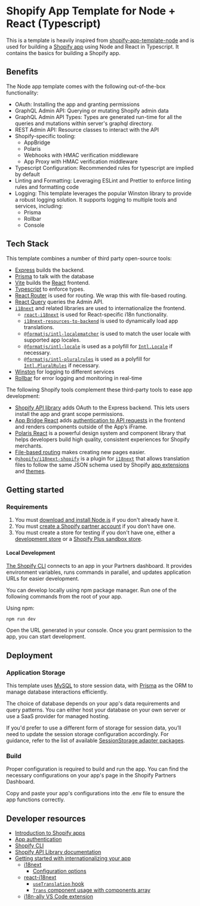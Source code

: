 # Shopify App Template for Node + React (Typescript)

This is a template is heavily inspired from [shopify-app-template-node](https://github.com/Shopify/shopify-app-template-node) and is used for building a [Shopify app](https://shopify.dev/docs/apps/getting-started) using Node and React in Typescript. It contains the basics for building a Shopify app.

## Benefits

The Node app template comes with the following out-of-the-box functionality:

- OAuth: Installing the app and granting permissions
- GraphQL Admin API: Querying or mutating Shopify admin data
- GraphQL Admin API Types: Types are generated run-time for all the queries and mutations within server's graphql directory.
- REST Admin API: Resource classes to interact with the API
- Shopify-specific tooling:
  - AppBridge
  - Polaris
  - Webhooks with HMAC verification middleware
  - App Proxy with HMAC verification middleware
- Typescript Configuration: Recommended rules for typescript are implied by default 
- Linting and Formatting: Leveraging ESLint and Prettier to enforce linting rules and formatting code
- Logging: This template leverages the popular Winston library to provide a robust logging solution. It supports logging to multiple tools and services, including:
  - Prisma
  - Rollbar
  - Console

## Tech Stack

This template combines a number of third party open-source tools:

- [Express](https://expressjs.com/) builds the backend.
- [Prisma](https://www.prisma.io/) to talk with the database
- [Vite](https://vitejs.dev/) builds the [React](https://reactjs.org/) frontend.
- [Typescript](https://www.typescriptlang.org/) to enforce types.
- [React Router](https://reactrouter.com/) is used for routing. We wrap this with file-based routing.
- [React Query](https://react-query.tanstack.com/) queries the Admin API.
- [`i18next`](https://www.i18next.com/) and related libraries are used to internationalize the frontend.
  - [`react-i18next`](https://react.i18next.com/) is used for React-specific i18n functionality.
  - [`i18next-resources-to-backend`](https://github.com/i18next/i18next-resources-to-backend) is used to dynamically load app translations.
  - [`@formatjs/intl-localematcher`](https://formatjs.io/docs/polyfills/intl-localematcher/) is used to match the user locale with supported app locales.
  - [`@formatjs/intl-locale`](https://formatjs.io/docs/polyfills/intl-locale) is used as a polyfill for [`Intl.Locale`](https://developer.mozilla.org/en-US/docs/Web/JavaScript/Reference/Global_Objects/Intl/Locale) if necessary.
  - [`@formatjs/intl-pluralrules`](https://formatjs.io/docs/polyfills/intl-pluralrules) is used as a polyfill for [`Intl.PluralRules`](https://developer.mozilla.org/en-US/docs/Web/JavaScript/Reference/Global_Objects/Intl/PluralRules) if necessary.
- [Winston](https://github.com/winstonjs/winston) for logging to different services
- [Rollbar](https://rollbar.com/) for error logging and monitoring in real-time

The following Shopify tools complement these third-party tools to ease app development:

- [Shopify API library](https://github.com/Shopify/shopify-node-api) adds OAuth to the Express backend. This lets users install the app and grant scope permissions.
- [App Bridge React](https://shopify.dev/docs/apps/tools/app-bridge/getting-started/using-react) adds [authentication to API requests](https://shopify.dev/docs/api/app-bridge-library/apis/resource-fetching) in the frontend and renders components outside of the App’s iFrame.
- [Polaris React](https://polaris.shopify.com/) is a powerful design system and component library that helps developers build high quality, consistent experiences for Shopify merchants.
- [File-based routing](https://github.com/Shopify/shopify-frontend-template-react/blob/main/Routes.jsx) makes creating new pages easier.
- [`@shopify/i18next-shopify`](https://github.com/Shopify/i18next-shopify) is a plugin for [`i18next`](https://www.i18next.com/) that allows translation files to follow the same JSON schema used by Shopify [app extensions](https://shopify.dev/docs/apps/checkout/best-practices/localizing-ui-extensions#how-it-works) and [themes](https://shopify.dev/docs/themes/architecture/locales/storefront-locale-files#usage).

## Getting started

### Requirements

1. You must [download and install Node.js](https://nodejs.org/en/download/) if you don't already have it.
1. You must [create a Shopify partner account](https://partners.shopify.com/signup) if you don’t have one.
1. You must create a store for testing if you don't have one, either a [development store](https://help.shopify.com/en/partners/dashboard/development-stores#create-a-development-store) or a [Shopify Plus sandbox store](https://help.shopify.com/en/partners/dashboard/managing-stores/plus-sandbox-store).

#### Local Development

[The Shopify CLI](https://shopify.dev/docs/apps/tools/cli) connects to an app in your Partners dashboard. It provides environment variables, runs commands in parallel, and updates application URLs for easier development.

You can develop locally using npm package manager. Run one of the following commands from the root of your app.

Using npm:

```shell
npm run dev
```

Open the URL generated in your console. Once you grant permission to the app, you can start development.

## Deployment

### Application Storage

This template uses [MySQL](https://www.mysql.com/) to store session data, with [Prisma](https://www.prisma.io/) as the ORM to manage database interactions efficiently.

The choice of database depends on your app's data requirements and query patterns. You can either host your database on your own server or use a SaaS provider for managed hosting.

If you'd prefer to use a different form of storage for session data, you’ll need to update the session storage configuration accordingly. For guidance, refer to the list of available [SessionStorage adapter packages](https://github.com/Shopify/shopify-api-js/blob/main/packages/shopify-api/docs/guides/session-storage.md).

### Build

Proper configuration is required to build and run the app. You can find the necessary configurations on your app's page in the Shopify Partners Dashboard.

Copy and paste your app's configurations into the .env file to ensure the app functions correctly.

## Developer resources

- [Introduction to Shopify apps](https://shopify.dev/docs/apps/getting-started)
- [App authentication](https://shopify.dev/docs/apps/auth)
- [Shopify CLI](https://shopify.dev/docs/apps/tools/cli)
- [Shopify API Library documentation](https://github.com/Shopify/shopify-api-js#readme)
- [Getting started with internationalizing your app](https://shopify.dev/docs/apps/best-practices/internationalization/getting-started)
  - [i18next](https://www.i18next.com/)
    - [Configuration options](https://www.i18next.com/overview/configuration-options)
  - [react-i18next](https://react.i18next.com/)
    - [`useTranslation` hook](https://react.i18next.com/latest/usetranslation-hook)
    - [`Trans` component usage with components array](https://react.i18next.com/latest/trans-component#alternative-usage-components-array)
  - [i18n-ally VS Code extension](https://marketplace.visualstudio.com/items?itemName=Lokalise.i18n-ally)
